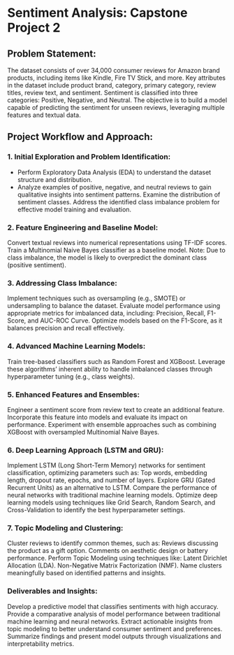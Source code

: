 # Sentiment Analysis: Capstone Project 2
## Problem Statement:
The dataset consists of over 34,000 consumer reviews for Amazon brand products, including items like Kindle, Fire TV Stick, and more. Key attributes in the dataset include product brand, category, primary category, review titles, review text, and sentiment. Sentiment is classified into three categories: Positive, Negative, and Neutral. The objective is to build a model capable of predicting the sentiment for unseen reviews, leveraging multiple features and textual data.

## Project Workflow and Approach:
### 1. Initial Exploration and Problem Identification:
* Perform Exploratory Data Analysis (EDA) to understand the dataset structure and distribution.
* Analyze examples of positive, negative, and neutral reviews to gain qualitative insights into sentiment patterns.
Examine the distribution of sentiment classes. 
Address the identified class imbalance problem for effective model training and evaluation.
### 2. Feature Engineering and Baseline Model:
Convert textual reviews into numerical representations using TF-IDF scores.
Train a Multinomial Naive Bayes classifier as a baseline model. Note: Due to class imbalance, the model is likely to overpredict the dominant class (positive sentiment).
### 3. Addressing Class Imbalance:
Implement techniques such as oversampling (e.g., SMOTE) or undersampling to balance the dataset.
Evaluate model performance using appropriate metrics for imbalanced data, including:
Precision, Recall, F1-Score, and AUC-ROC Curve.
Optimize models based on the F1-Score, as it balances precision and recall effectively.
### 4. Advanced Machine Learning Models:
Train tree-based classifiers such as Random Forest and XGBoost.
Leverage these algorithms’ inherent ability to handle imbalanced classes through hyperparameter tuning (e.g., class weights).
### 5. Enhanced Features and Ensembles:
Engineer a sentiment score from review text to create an additional feature. Incorporate this feature into models and evaluate its impact on performance.
Experiment with ensemble approaches such as combining XGBoost with oversampled Multinomial Naive Bayes.
### 6. Deep Learning Approach (LSTM and GRU):
Implement LSTM (Long Short-Term Memory) networks for sentiment classification, optimizing parameters such as:
Top words, embedding length, dropout rate, epochs, and number of layers.
Explore GRU (Gated Recurrent Units) as an alternative to LSTM.
Compare the performance of neural networks with traditional machine learning models.
Optimize deep learning models using techniques like Grid Search, Random Search, and Cross-Validation to identify the best hyperparameter settings.
### 7. Topic Modeling and Clustering:
Cluster reviews to identify common themes, such as:
Reviews discussing the product as a gift option.
Comments on aesthetic design or battery performance.
Perform Topic Modeling using techniques like:
Latent Dirichlet Allocation (LDA).
Non-Negative Matrix Factorization (NMF).
Name clusters meaningfully based on identified patterns and insights.
### Deliverables and Insights:
Develop a predictive model that classifies sentiments with high accuracy.
Provide a comparative analysis of model performance between traditional machine learning and neural networks.
Extract actionable insights from topic modeling to better understand consumer sentiment and preferences.
Summarize findings and present model outputs through visualizations and interpretability metrics.
